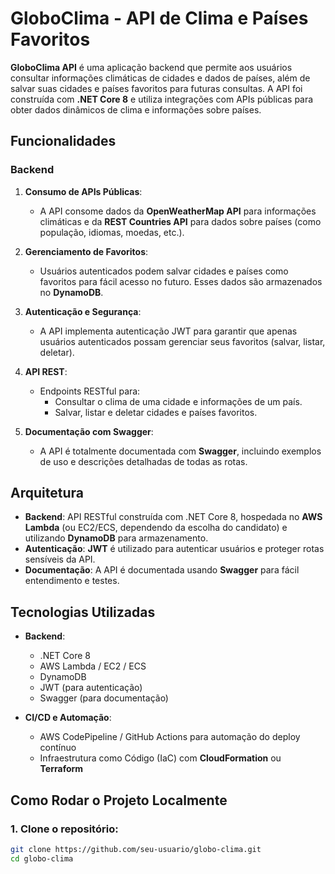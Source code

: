 # GloboClima - API de Clima e Países Favoritos

**GloboClima API** é uma aplicação backend que permite aos usuários consultar informações climáticas de cidades e dados de países, além de salvar suas cidades e países favoritos para futuras consultas. A API foi construída com **.NET Core 8** e utiliza integrações com APIs públicas para obter dados dinâmicos de clima e informações sobre países.

## Funcionalidades

### Backend

1. **Consumo de APIs Públicas**:
   - A API consome dados da **OpenWeatherMap API** para informações climáticas e da **REST Countries API** para dados sobre países (como população, idiomas, moedas, etc.).

2. **Gerenciamento de Favoritos**:
   - Usuários autenticados podem salvar cidades e países como favoritos para fácil acesso no futuro. Esses dados são armazenados no **DynamoDB**.

3. **Autenticação e Segurança**:
   - A API implementa autenticação JWT para garantir que apenas usuários autenticados possam gerenciar seus favoritos (salvar, listar, deletar).

4. **API REST**:
   - Endpoints RESTful para:
     - Consultar o clima de uma cidade e informações de um país.
     - Salvar, listar e deletar cidades e países favoritos.

5. **Documentação com Swagger**:
   - A API é totalmente documentada com **Swagger**, incluindo exemplos de uso e descrições detalhadas de todas as rotas.

## Arquitetura

- **Backend**: API RESTful construída com .NET Core 8, hospedada no **AWS Lambda** (ou EC2/ECS, dependendo da escolha do candidato) e utilizando **DynamoDB** para armazenamento.
- **Autenticação**: **JWT** é utilizado para autenticar usuários e proteger rotas sensíveis da API.
- **Documentação**: A API é documentada usando **Swagger** para fácil entendimento e testes.

## Tecnologias Utilizadas

- **Backend**: 
  - .NET Core 8
  - AWS Lambda / EC2 / ECS
  - DynamoDB
  - JWT (para autenticação)
  - Swagger (para documentação)

- **CI/CD e Automação**:
  - AWS CodePipeline / GitHub Actions para automação do deploy contínuo
  - Infraestrutura como Código (IaC) com **CloudFormation** ou **Terraform**

## Como Rodar o Projeto Localmente

### 1. Clone o repositório:

```bash
git clone https://github.com/seu-usuario/globo-clima.git
cd globo-clima

